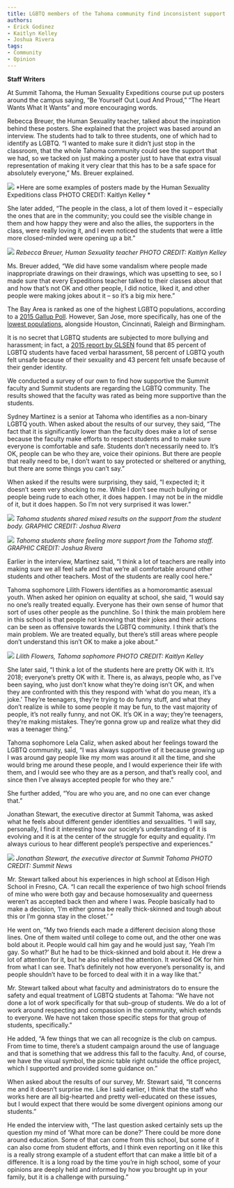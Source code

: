 ```yaml
---
title: LGBTQ members of the Tahoma community find inconsistent support
authors:
- Erick Godinez
- Kaitlyn Kelley 
- Joshua Rivera 
tags:
- Community
- Opinion
---
```


**Staff Writers**

At Summit Tahoma, the Human Sexuality Expeditions course put up posters around the campus saying, “Be Yourself Out Loud And Proud,” “The Heart Wants What It Wants” and more encouraging words.

Rebecca Breuer, the Human Sexuality teacher, talked about the inspiration behind these posters. She explained that the project was based around an interview. The students had to talk to three students, one of which had to identify as LGBTQ. “I wanted to make sure it didn’t just stop in the classroom, that the whole Tahoma community could see the support that we had, so we tacked on just making a poster just to have that extra visual representation of making it very clear that this has to be a safe space for absolutely everyone,” Ms. Breuer explained. 

![](https://summitpsnewsorg.files.wordpress.com/2018/12/lgbt-poster-6-kaitlyn-kelley.jpg)
*Here are some examples of posters made by the Human Sexuality Expeditions class PHOTO CREDIT: Kaitlyn Kelley *

She later added, “The people in the class, a lot of them loved it – especially the ones that are in the community; you could see the visible change in them and how happy they were and also the allies, the supporters in the class, were really loving it, and I even noticed the students that were a little more closed-minded were opening up a bit.”

![](https://summitpsnewsorg.files.wordpress.com/2018/12/Rebecca-burer.kaitlyn-kelley.jpg?w=326&h=217)
*Rebecca Breuer, Human Sexuality teacher PHOTO CREDIT: Kaitlyn Kelley*

Ms. Breuer added, “We did have some vandalism where people made inappropriate drawings on their drawings, which was upsetting to see, so I made sure that every Expeditions teacher talked to their classes about that and how that’s not OK and other people, I did notice, liked it, and other people were making jokes about it – so it’s a big mix here.”

The Bay Area is ranked as one of the highest LGBTQ populations, according to a [2015 Gallup Poll](https://www.nbcbayarea.com/news/local/Bay-Area-Has-Highest-Percentage-of-LGBT-Population-in-US-Gallup-Poll-297088581.html). However, San Jose, more specifically, has one of the [lowest populations](https://www.sfgate.com/bayarea/article/S-F-area-s-gay-population-tops-survey-San-6148970.php), alongside Houston, Cincinnati, Raleigh and Birmingham.

It is no secret that LGBTQ students are subjected to more bullying and harassment; in fact, a [2015 report by GLSEN](https://williamsinstitute.law.ucla.edu/press/lgbt-youth-bullying-press-release/) found that 85 percent of LGBTQ students have faced verbal harassment, 58 percent of LGBTQ youth felt unsafe because of their sexuality and 43 percent felt unsafe because of their gender identity.

We conducted a survey of our own to find how supportive the Summit faculty and Summit students are regarding the LGBTQ community. The results showed that the faculty was rated as being more supportive than the students. 

Sydney Martinez is a senior at Tahoma who identifies as a non-binary LGBTQ youth. When asked about the results of our survey, they said, “The fact that it is significantly lower than the faculty does make a lot of sense because the faculty make efforts to respect students and to make sure everyone is comfortable and safe. Students don’t necessarily need to. It’s OK, people can be who they are, voice their opinions. But there are people that really need to be, I don’t want to say protected or sheltered or anything, but there are some things you can’t say.”

When asked if the results were surprising, they said, “I expected it; it doesn’t seem very shocking to me. While I don’t see much bullying or people being rude to each other, it does happen. I may not be in the middle of it, but it does happen. So I’m not very surprised it was lower.”

![](https://summitpsnewsorg.files.wordpress.com/2018/12/Screenshot-2018-12-12-at-10.21.26-AM.png?w=356&h=211)
*Tahoma students shared mixed results on the support from the student body. GRAPHIC CREDIT: Joshua Rivera*

![](https://summitpsnewsorg.files.wordpress.com/2018/12/Screenshot-2018-12-12-at-10.21.04-AM.png?w=347&h=206)
*Tahoma students share feeling more support from the Tahoma staff. GRAPHIC CREDIT: Joshua Rivera*

Earlier in the interview, Martinez said, “I think a lot of teachers are really into making sure we all feel safe and that we’re all comfortable around other students and other teachers. Most of the students are really cool here.”

Tahoma sophomore Lilith Flowers identifies as a homoromantic asexual youth. When asked her opinion on equality at school, she said, “I would say no one’s really treated equally. Everyone has their own sense of humor that sort of uses other people as the punchline. So I think the main problem here in this school is that people not knowing that their jokes and their actions can be seen as offensive towards the LGBTQ community. I think that’s the main problem. We are treated equally, but there’s still areas where people don’t understand this isn’t OK to make a joke about.”

![](https://summitpsnewsorg.files.wordpress.com/2018/12/Lillith-Laurez.Erick-Godinez.jpg?w=300&h=199)
*Lilith Flowers, Tahoma sophomore PHOTO CREDIT: Kaitlyn Kelley*

She later said, “I think a lot of the students here are pretty OK with it. It’s 2018; everyone’s pretty OK with it. There is, as always, people who, as I’ve been saying, who just don’t know what they’re doing isn’t OK, and when they are confronted with this they respond with ‘what do you mean, it’s a joke.’ They’re teenagers, they’re trying to do funny stuff, and what they don’t realize is while to some people it may be fun, to the vast majority of people, it’s not really funny, and not OK. It’s OK in a way; they’re teenagers, they’re making mistakes. They’re gonna grow up and realize what they did was a teenager thing.”

Tahoma sophomore Lela Caliz, when asked about her feelings toward the LGBTQ community, said, “I was always supportive of it because growing up I was around gay people like my mom was around it all the time, and she would bring me around these people, and I would experience their life with them, and I would see who they are as a person, and that’s really cool, and since then I’ve always accepted people for who they are.”

She further added, “You are who you are, and no one can ever change that.”

Jonathan Stewart, the executive director at Summit Tahoma, was asked what he feels about different gender identities and sexualities. “I will say, personally, I find it interesting how our society’s understanding of it is evolving and it is at the center of the struggle for equity and equality. I’m always curious to hear different people’s perspective and experiences.”

![](https://summitpsnewsorg.files.wordpress.com/2018/01/dsc_00072.jpg?w=242&h=300)
*Jonathan Stewart, the executive director at Summit Tahoma PHOTO CREDIT: Summit News*

Mr. Stewart talked about his experiences in high school at Edison High School in Fresno, CA. “I can recall the experience of two high school friends of mine who were both gay and because homosexuality and queerness weren’t as accepted back then and where I was. People basically had to make a decision, ‘I’m either gonna be really thick-skinned and tough about this or I’m gonna stay in the closet.’ ”

He went on, “My two friends each made a different decision along those lines. One of them waited until college to come out, and the other one was bold about it. People would call him gay and he would just say, ‘Yeah I’m gay. So what?’ But he had to be thick-skinned and bold about it. He drew a lot of attention for it, but he also relished the attention. It worked OK for him from what I can see. That’s definitely not how everyone’s personality is, and people shouldn’t have to be forced to deal with it in a way like that.”

Mr. Stewart talked about what faculty and administrators do to ensure the safety and equal treatment of LGBTQ students at Tahoma: “We have not done a lot of work specifically for that sub-group of students. We do a lot of work around respecting and compassion in the community, which extends to everyone. We have not taken those specific steps for that group of students, specifically.”

He added, “A few things that we can all recognize is the club on campus. From time to time, there’s a student campaign around the use of language and that is something that we address this fall to the faculty. And, of course, we have the visual symbol, the picnic table right outside the office project, which I supported and provided some guidance on.”

When asked about the results of our survey, Mr. Stewart said, “It concerns me and it doesn’t surprise me. Like I said earlier, I think that the staff who works here are all big-hearted and pretty well-educated on these issues, but I would expect that there would be some divergent opinions among our students.”

He ended the interview with, “The last question asked certainly sets up the question my mind of ‘What more can be done?’ There could be more done around education. Some of that can come from this school, but some of it can also come from student efforts, and I think even reporting on it like this is a really strong example of a student effort that can make a little bit of a difference. It is a long road by the time you’re in high school, some of your opinions are deeply held and informed by how you brought up in your family, but it is a challenge with pursuing.”